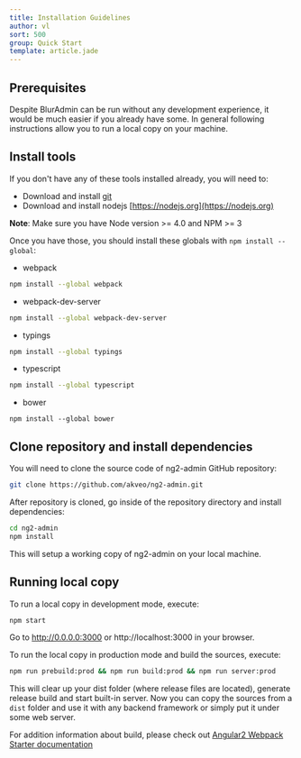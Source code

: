 ```yaml
---
title: Installation Guidelines
author: vl
sort: 500
group: Quick Start
template: article.jade
---
```


## Prerequisites

Despite BlurAdmin can be run without any development experience, it would be much easier if you already have some. In general following instructions allow you to run a local copy on your machine.

## Install tools

If you don't have any of these tools installed already, you will need to:
* Download and install [git](https://git-scm.com/)
* Download and install nodejs [https://nodejs.org](https://nodejs.org)

**Note**: Make sure you have Node version >= 4.0 and NPM >= 3

Once you have those, you should install these globals with `npm install --global`:
* webpack
```bash
npm install --global webpack
```

* webpack-dev-server
```bash
npm install --global webpack-dev-server
```

* typings
```bash
npm install --global typings
```

* typescript
```bash
npm install --global typescript
```

* bower
```
npm install --global bower
```

## Clone repository and install dependencies

You will need to clone the source code of ng2-admin GitHub repository:
```bash
git clone https://github.com/akveo/ng2-admin.git
```
After repository is cloned, go inside of the repository directory and install dependencies:
```bash
cd ng2-admin
npm install
```
This will setup a working copy of ng2-admin on your local machine.

## Running local copy

To run a local copy in development mode, execute:
```bash
npm start
```
Go to http://0.0.0.0:3000 or http://localhost:3000 in your browser.


To run the local copy in production mode and build the sources, execute:
```bash
npm run prebuild:prod && npm run build:prod && npm run server:prod
```
This will clear up your dist folder (where release files are located), generate release build and start built-in server.
Now you can copy the sources from a `dist` folder and use it with any backend framework or simply put it under some web server.

For addition information about build, please check out [Angular2 Webpack Starter documentation](https://github.com/AngularClass/angular2-webpack-starter)
